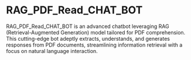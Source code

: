 # RAG_PDF_Read_CHAT_BOT
RAG_PDF_Read_CHAT_BOT is an advanced chatbot leveraging RAG (Retrieval-Augmented Generation) model tailored for PDF comprehension. This cutting-edge bot adeptly extracts, understands, and generates responses from PDF documents, streamlining information retrieval with a focus on natural language interaction.
